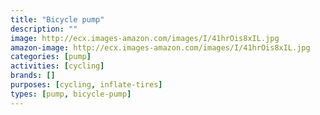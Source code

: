 ```yaml
---
title: "Bicycle pump"
description: ""
image: http://ecx.images-amazon.com/images/I/41hrOis8xIL.jpg
amazon-image: http://ecx.images-amazon.com/images/I/41hrOis8xIL.jpg
categories: [pump]
activities: [cycling]
brands: []
purposes: [cycling, inflate-tires]
types: [pump, bicycle-pump]
---
```


